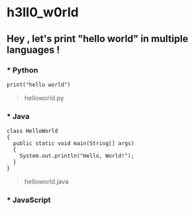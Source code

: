 # h3ll0_w0rld

## Hey , let's print "hello world" in multiple languages !

### * Python 
```
print("hello world")
```
> helloworld.py

### * Java
```
class HelloWorld
{
  public static void main(String[] args) 
  {
    System.out.println("Hello, World!"); 
  }
}
```
> helloworld.java

### * JavaScript
